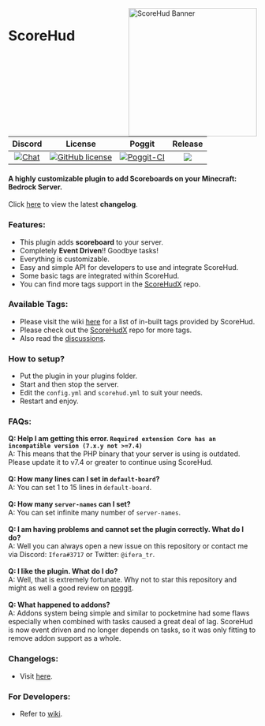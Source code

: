 <img align="right" width="auto" height="260" src="https://github.com/JackMD/ScoreHud/blob/master/meta/ScoreHud.PNG" alt="ScoreHud Banner">

# ScoreHud

| Discord | License | Poggit | Release |
|:--:|:--:|:--:|:--:|
|[![Chat](https://img.shields.io/badge/chat-on%20discord-7289da.svg)](https://discord.gg/urQt6ETgYu)|[![GitHub license](https://img.shields.io/github/license/Ifera/ScoreHud.svg)](https://github.com/Ifera/ScoreHud/blob/master/LICENSE)|[![Poggit-CI](https://poggit.pmmp.io/ci.shield/Ifera/ScoreHud/ScoreHud)](https://poggit.pmmp.io/ci/Ifera/ScoreHud/ScoreHud)|[![](https://poggit.pmmp.io/shield.state/ScoreHud)](https://poggit.pmmp.io/p/ScoreHud)|

#### A highly customizable plugin to add Scoreboards on your Minecraft: Bedrock Server.

Click [here](https://github.com/Ifera/ScoreHud/blob/master/changelogs/7.0.0.md) to view the latest **changelog**.

### Features:

 - This plugin adds **scoreboard** to your server.
 - Completely **Event Driven**!! Goodbye tasks!
 - Everything is customizable.
 - Easy and simple API for developers to use and integrate ScoreHud.
 - Some basic tags are integrated within ScoreHud.
 - You can find more tags support in the [ScoreHudX](https://github.com/Ifera/ScoreHudX) repo.
 
### Available Tags:

- Please visit the wiki [here](https://github.com/Ifera/ScoreHud/wiki/Available-Tags) for a list of in-built tags provided by ScoreHud.
- Please check out the [ScoreHudX](https://github.com/Ifera/ScoreHudX) repo for more tags.
- Also read the [discussions](https://github.com/Ifera/ScoreHudX/discussions).

### How to setup?

 - Put the plugin in your plugins folder.
 - Start and then stop the server.
 - Edit the `config.yml` and `scorehud.yml` to suit your needs.
 - Restart and enjoy.
 
### FAQs:

**Q: Help I am getting this error. `Required extension Core has an incompatible version (7.x.y not >=7.4)`**<br />
A: This means that the PHP binary that your server is using is outdated. Please update it to v7.4 or greater to continue using ScoreHud. <br /><br />
**Q: How many lines can I set in `default-board`?**<br />
A: You can set 1 to 15 lines in `default-board`. <br /><br />
**Q: How many `server-names` can I set?**<br />
A: You can set infinite many number of `server-names`. <br /><br />
**Q: I am having problems and cannot set the plugin correctly. What do I do?**<br />
A: Well you can always open a new issue on this repository or contact me via Discord: `Ifera#3717` or Twitter: `@ifera_tr`. <br /><br />
**Q: I like the plugin. What do I do?**<br />
A: Well, that is extremely fortunate. Why not to star this repository and might as well a good review on [poggit](https://poggit.pmmp.io/p/ScoreHud).<br /><br />
**Q: What happened to addons?**<br />
A: Addons system being simple and similar to pocketmine had some flaws especially when combined with tasks caused a great deal of lag. ScoreHud is now event driven and no longer depends on tasks, so it was only fitting to remove addon support as a whole. <br />

### Changelogs:

 - Visit [here](https://github.com/Ifera/ScoreHud/tree/master/changelogs).

### For Developers:

 - Refer to [wiki](https://github.com/Ifera/ScoreHud/wiki).
